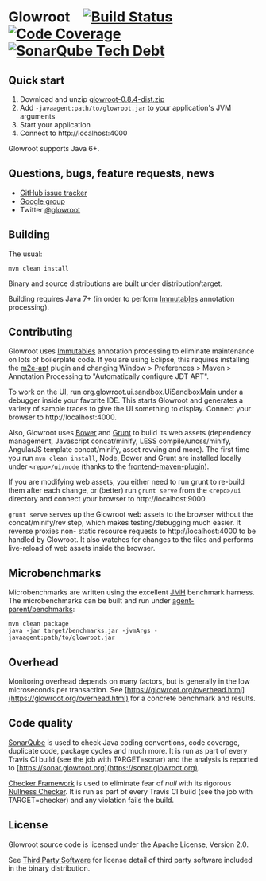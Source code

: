 Glowroot &nbsp;&nbsp; [![Build Status](https://img.shields.io/travis/glowroot/glowroot.svg)](https://travis-ci.org/glowroot/glowroot)  [![Code Coverage](https://img.shields.io/sonar/https/sonar.glowroot.org/org.glowroot:glowroot-parent/coverage.svg)](https://sonar.glowroot.org/dashboard/index?id=org.glowroot%3Aglowroot-parent) [![SonarQube Tech Debt](https://img.shields.io/sonar/https/sonar.glowroot.org/org.glowroot:glowroot-parent/tech_debt.svg)](https://sonar.glowroot.org/dashboard/index?id=org.glowroot%3Aglowroot-parent)
=========

## Quick start

1. Download and unzip [glowroot-0.8.4-dist.zip](https://github.com/glowroot/glowroot/releases/download/v0.8.4/glowroot-0.8.4-dist.zip)
2. Add `-javaagent:path/to/glowroot.jar` to your application's JVM arguments
3. Start your application
4. Connect to http://localhost:4000

Glowroot supports Java 6+.

## Questions, bugs, feature requests, news

 * [GitHub issue tracker](https://github.com/glowroot/glowroot/issues)
 * [Google group](https://groups.google.com/forum/#!forum/glowroot)
 * Twitter [@glowroot](https://twitter.com/glowroot)

## Building

The usual:

    mvn clean install

Binary and source distributions are built under distribution/target.

Building requires Java 7+ (in order to perform [Immutables](https://immutables.github.io) annotation processing).

## Contributing

Glowroot uses [Immutables](https://immutables.github.io) annotation processing to eliminate maintenance on lots of boilerplate code. If you are using Eclipse, this requires installing the [m2e-apt](https://github.com/jbosstools/m2e-apt) plugin and changing Window > Preferences > Maven > Annotation Processing to "Automatically configure JDT APT".

To work on the UI, run org.glowroot.ui.sandbox.UiSandboxMain under a debugger inside your favorite IDE. This starts Glowroot and generates a variety of sample traces to give the UI something to display. Connect your browser to http://localhost:4000.

Also, Glowroot uses [Bower](http://bower.io) and [Grunt](http://gruntjs.com) to build its web assets (dependency management, Javascript concat/minify, LESS compile/uncss/minify, AngularJS template concat/minify, asset revving and more). The first time you run `mvn clean install`, Node, Bower and Grunt are installed locally under `<repo>/ui/node` (thanks to the [frontend-maven-plugin](https://github.com/eirslett/frontend-maven-plugin)).

If you are modifying web assets, you either need to run grunt to re-build them after each change, or (better) run `grunt serve` from the `<repo>/ui` directory and connect your browser to http://localhost:9000.

`grunt serve` serves up the Glowroot web assets to the browser without the concat/minify/rev step, which makes testing/debugging much easier. It reverse proxies non- static resource requests to http://localhost:4000 to be handled by Glowroot. It also watches for changes to the files and performs live-reload of web assets inside the browser.

## Microbenchmarks

Microbenchmarks are written using the excellent [JMH](http://openjdk.java.net/projects/code-tools/jmh/) benchmark harness. The microbenchmarks can be built and run under [agent-parent/benchmarks](agent-parent/benchmarks):

    mvn clean package
    java -jar target/benchmarks.jar -jvmArgs -javaagent:path/to/glowroot.jar

## Overhead

Monitoring overhead depends on many factors, but is generally in the low microseconds per transaction. See [https://glowroot.org/overhead.html](https://glowroot.org/overhead.html) for a concrete benchmark and results.

## Code quality

[SonarQube](http://www.sonarqube.org) is used to check Java coding conventions, code coverage, duplicate code, package cycles and much more. It is run as part of every Travis CI build (see the job with TARGET=sonar) and the analysis is reported to [https://sonar.glowroot.org](https://sonar.glowroot.org).

[Checker Framework](http://types.cs.washington.edu/checker-framework/) is used to eliminate fear of *null* with its rigorous [Nullness Checker](http://types.cs.washington.edu/checker-framework/current/checker-framework-manual.html#nullness-checker). It is run as part of every Travis CI build (see the job with TARGET=checker) and any violation fails the build.

## License

Glowroot source code is licensed under the Apache License, Version 2.0.

See [Third Party Software](https://github.com/glowroot/glowroot/wiki/Third-Party-Software) for license detail of third party software included in the binary distribution.
